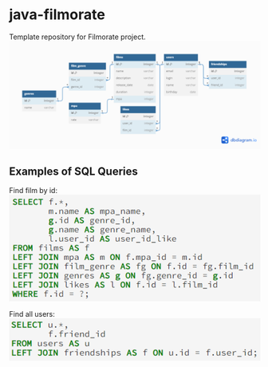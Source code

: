 # java-filmorate
Template repository for Filmorate project.
![Database Diagram](ER_diagram.png)

## Examples of SQL Queries
Find film by id:
![SQL Querie 1](1.png)



Find all users:
![SQL Querie 2](2.png)

